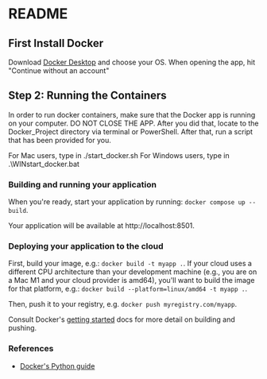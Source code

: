 # README

## First Install Docker
Download [Docker Desktop](https://www.docker.com/products/docker-desktop/) and choose your OS. When opening the app, hit "Continue without an account"

## Step 2: Running the Containers
In order to run docker containers, make sure that the Docker app is running on your computer. DO NOT CLOSE THE APP. After you did that, locate to the Docker_Project directory via terminal or PowerShell. After that, run a script that has been provided for you.

For Mac users, type in ./start_docker.sh
For Windows users, type in .\WINstart_docker.bat

### Building and running your application
When you're ready, start your application by running:
`docker compose up --build`.

Your application will be available at http://localhost:8501.

### Deploying your application to the cloud

First, build your image, e.g.: `docker build -t myapp .`.
If your cloud uses a different CPU architecture than your development
machine (e.g., you are on a Mac M1 and your cloud provider is amd64),
you'll want to build the image for that platform, e.g.:
`docker build --platform=linux/amd64 -t myapp .`.

Then, push it to your registry, e.g. `docker push myregistry.com/myapp`.

Consult Docker's [getting started](https://docs.docker.com/go/get-started-sharing/)
docs for more detail on building and pushing.

### References
* [Docker's Python guide](https://docs.docker.com/language/python/)